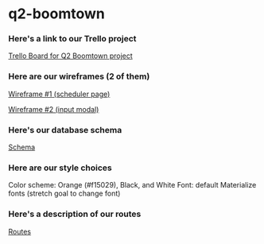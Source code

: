 # q2-boomtown

###  Here's a link to our Trello project
[Trello Board for Q2 Boomtown project](https://trello.com/b/Mzl0AlxR/q2-boomtown-project)

###  Here are our wireframes (2 of them)
[Wireframe #1 (scheduler page)](https://gstudents.slack.com/files/U76EGHEQM/F8D1QU5EK/img_20171208_112156.jpg)

[Wireframe #2 (input modal)](https://gstudents.slack.com/files/U76EGHEQM/F8BSW2Q9Z/img_20171208_112336.jpg)


###  Here's our database schema
[Schema](https://www.draw.io/?lightbox=1&highlight=0000ff&edit=_blank&layers=1&nav=1&title=boomtown_delivers#Uhttps%3A%2F%2Fraw.githubusercontent.com%2FNealBalaoing%2Fboomtown_delivers%2Fmaster%2Fboomtown_delivers)

###  Here are our style choices
Color scheme:  Orange (#f15029), Black, and White
Font:  default Materialize fonts (stretch goal to change font)


###  Here's a description of our routes
[Routes](https://docs.google.com/document/d/17BHQ5YQiH4_EfdvjddEnA_Ul3OnFsKbNl9vjbBLdSTk/edit?usp=sharing)
